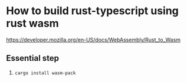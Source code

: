 # How to build rust-typescript using rust wasm

https://developer.mozilla.org/en-US/docs/WebAssembly/Rust_to_Wasm


## Essential step
1. 
    ```console
    cargo install wasm-pack
    ```